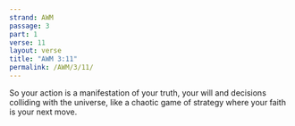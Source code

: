 ```yaml
---
strand: AWM
passage: 3
part: 1
verse: 11
layout: verse
title: "AWM 3:11"
permalink: /AWM/3/11/
---
```

So your action is a manifestation of your truth, your will and decisions colliding with the universe, like a chaotic game of strategy where your faith is your next move.
